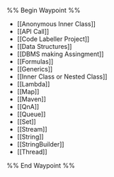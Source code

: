 %% Begin Waypoint %%
- [[Anonymous Inner Class]]
- [[API Call]]
- [[Code Labeller Project]]
- [[Data Structures]]
- [[DBMS making Assingment]]
- [[Formulas]]
- [[Generics]]
- [[Inner Class or Nested Class]]
- [[Lambda]]
- [[Map]]
- [[Maven]]
- [[QnA]]
- [[Queue]]
- [[Set]]
- [[Stream]]
- [[String]]
- [[StringBuilder]]
- [[Thread]]

%% End Waypoint %%